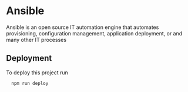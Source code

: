 
# Ansible 


Ansible is an open source IT automation engine that automates provisioning, configuration management, application deployment, or  and many other IT processes



## Deployment

To deploy this project run

```bash
  npm run deploy
```

